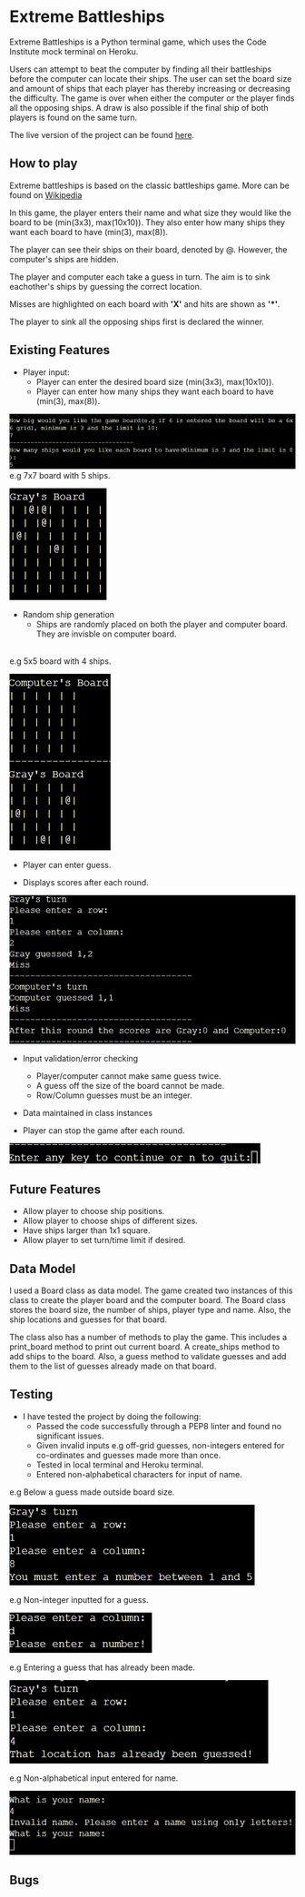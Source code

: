 # Extreme Battleships

Extreme Battleships is a Python terminal game, which uses the Code Institute mock terminal on Heroku.

Users can attempt to beat the computer by finding all their battleships before the computer can locate their ships. The user can set the board size and amount of ships that each player has thereby increasing or decreasing the difficulty. The game is over when either the computer or the player finds all the opposing ships. A draw is also possible if the final ship of both players is found on the same turn.

The live version of the project can be found [here](https://extreme-battleships-0e054539df86.herokuapp.com/).

## How to play

Extreme battleships is based on the classic battleships game. More can be found on [Wikipedia](https://en.wikipedia.org/wiki/Battleship_(game))

In this game, the player enters their name and what size they would like the board to be (min(3x3), max(10x10)). They also enter how many ships they want each board to have (min(3), max(8)).

The player can see their ships on their board, denoted by @. However, the computer's ships are hidden.

The player and computer each take a guess in turn. The aim is to sink eachother's ships by guessing the correct location.

Misses are highlighted on each board with **'X'** and hits are shown as **'*'**.

The player to sink all the opposing ships first is declared the winner.

## Existing Features 

- Player input:
    - Player can enter the desired board size (min(3x3), max(10x10)).
    - Player can enter how many ships they want each board to have (min(3), max(8)).

![board_size](assets/images/board_ship.png)
<br/>
e.g 7x7 board with 5 ships.
<br/>

![custom_board](assets/images/custom_board.png)

- Random ship generation
    - Ships are randomly placed on both the player and computer board. They are invisble on computer board.

<br/>
e.g 5x5 board with 4 ships.
<br/>

![computer_board](assets/images/computer_board.png)

- Player can enter guess.

- Displays scores after each round.

![guesses](assets/images/scores.png)

- Input validation/error checking
    - Player/computer cannot make same guess twice.
    - A guess off the size of the board cannot be made.
    - Row/Column guesses must be an integer.

- Data maintained in class instances

- Player can stop the game after each round.

![quit_game](assets/images/quit_game.png)

## Future Features

- Allow player to choose ship positions.
- Allow player to choose ships of different sizes.
- Have ships larger than 1x1 square.
- Allow player to set turn/time limit if desired.

## Data Model

I used a Board class as data model. The game created two instances of this class to create the player board and the computer board. The Board class stores the board size, the number of ships, player type and name. Also, the ship locations and guesses for that board.

The class also has a number of methods to play the game. This includes a print_board method to print out current board. A create_ships method to add ships to the board. Also, a guess method to validate guesses and add them to the list of guesses already made on that board.

## Testing

- I have tested the project by doing the following:
    - Passed the code successfully through a PEP8 linter and found no significant issues.
    - Given invalid inputs e.g off-grid guesses, non-integers entered for co-ordinates and guesses made more than once.
    - Tested in local terminal and Heroku terminal.
    - Entered non-alphabetical characters for input of name.

e.g Below a guess made outside board size.

![guess_off_grid](assets/images/grid_size_validation.png)

e.g Non-integer inputted for a guess.

![non-integer_guess](assets/images/number_validation.png)

e.g Entering a guess that has already been made.

![repeat_guess](assets/images/already_guessed.png)

e.g Non-alphabetical input entered for name.

![name_validation](assets/images/name_validation.png)

## Bugs
